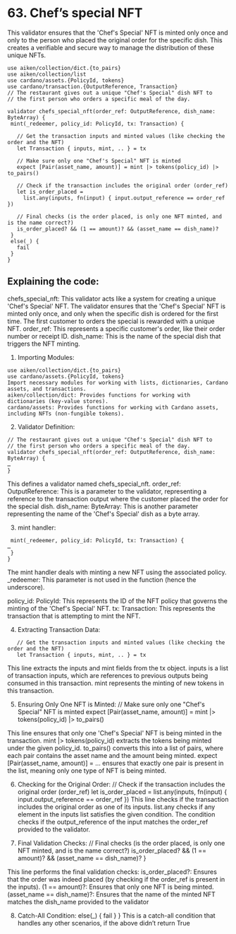 # 63. Chef’s special NFT

This validator ensures that the 'Chef's Special' NFT is minted only once and only to the person who placed the original order for the specific dish. This creates a verifiable and secure way to manage the distribution of these unique NFTs.

```aiken
use aiken/collection/dict.{to_pairs}
use aiken/collection/list
use cardano/assets.{PolicyId, tokens}
use cardano/transaction.{OutputReference, Transaction}
// The restaurant gives out a unique "Chef's Special" dish NFT to
// the first person who orders a specific meal of the day.

validator chefs_special_nft(order_ref: OutputReference, dish_name: ByteArray) {
 mint(_redeemer, policy_id: PolicyId, tx: Transaction) {

   // Get the transaction inputs and minted values (like checking the order and the NFT)
   let Transaction { inputs, mint, .. } = tx

   // Make sure only one "Chef's Special" NFT is minted
   expect [Pair(asset_name, amount)] = mint |> tokens(policy_id) |> to_pairs()

   // Check if the transaction includes the original order (order_ref)
   let is_order_placed =
     list.any(inputs, fn(input) { input.output_reference == order_ref })

   // Final checks (is the order placed, is only one NFT minted, and is the name correct?)
   is_order_placed? && (1 == amount)? && (asset_name == dish_name)?
 }
 else(_) {
   fail
 }
}
```

## Explaining the code:
chefs_special_nft: This validator acts like a system for creating a unique 'Chef's Special' NFT. The validator ensures that the 'Chef's Special' NFT is minted only once, and only when the specific dish is ordered for the first time. The first customer to orders the special is rewarded with a unique NFT.
order_ref: This represents a specific customer's order, like their order number or receipt ID.
dish_name: This is the name of the special dish that triggers the NFT minting.

1. Importing Modules:
```aiken
use aiken/collection/dict.{to_pairs}
use cardano/assets.{PolicyId, tokens}
Import necessary modules for working with lists, dictionaries, Cardano assets, and transactions.
aiken/collection/dict: Provides functions for working with dictionaries (key-value stores).
cardano/assets: Provides functions for working with Cardano assets, including NFTs (non-fungible tokens).
```

2. Validator Definition:
```aiken
// The restaurant gives out a unique "Chef's Special" dish NFT to
// the first person who orders a specific meal of the day.
validator chefs_special_nft(order_ref: OutputReference, dish_name: ByteArray) {
…
}
```

This defines a validator named chefs_special_nft. 
order_ref: OutputReference: This is a parameter to the validator, representing a reference to the transaction output where the customer placed the order for the special dish.
dish_name: ByteArray: This is another parameter representing the name of the 'Chef's Special' dish as a byte array.

3. mint handler:
```aiken
 mint(_redeemer, policy_id: PolicyId, tx: Transaction) {
…
 }
}
```

The mint handler deals with minting a new NFT using the associated policy.
_redeemer: This parameter is not used in the function (hence the underscore).

policy_id: PolicyId: This represents the ID of the NFT policy that governs the minting of the 'Chef's Special' NFT.
tx: Transaction: This represents the transaction that is attempting to mint the NFT.

4. Extracting Transaction Data:
```aiken
   // Get the transaction inputs and minted values (like checking the order and the NFT)
   let Transaction { inputs, mint, .. } = tx 
```

This line extracts the inputs and mint fields from the tx object.
inputs is a list of transaction inputs, which are references to previous outputs being consumed in this transaction.
mint represents the minting of new tokens in this transaction.

5. Ensuring Only One NFT is Minted:
   // Make sure only one "Chef's Special" NFT is minted
   expect [Pair(asset_name, amount)] = mint |> tokens(policy_id) |> to_pairs()

This line ensures that only one 'Chef's Special' NFT is being minted in the transaction.
mint |> tokens(policy_id) extracts the tokens being minted under the given policy_id.
to_pairs() converts this into a list of pairs, where each pair contains the asset name and the amount being minted.
expect [Pair(asset_name, amount)] = … ensures that exactly one pair is present in the list, meaning only one type of NFT is being minted.

6. Checking for the Original Order:
   // Check if the transaction includes the original order (order_ref)
   let is_order_placed =
     list.any(inputs, fn(input) { input.output_reference == order_ref }) 
This line checks if the transaction includes the original order as one of its inputs.
list.any checks if any element in the inputs list satisfies the given condition.
The condition checks if the output_reference of the input matches the order_ref provided to the validator.

7. Final Validation Checks:
  // Final checks (is the order placed, is only one NFT minted, and is the name correct?)
   is_order_placed? && (1 == amount)? && (asset_name == dish_name)?
 }

This line performs the final validation checks:
is_order_placed?: Ensures that the order was indeed placed (by checking if the order_ref is present in the inputs).
(1 == amount)?: Ensures that only one NFT is being minted.
(asset_name == dish_name)?: Ensures that the name of the minted NFT matches the dish_name provided to the validator

8. Catch-All Condition:
 else(_) {
   fail
 }
}
This is a catch-all condition that handles any other scenarios, if the above didn’t return True
